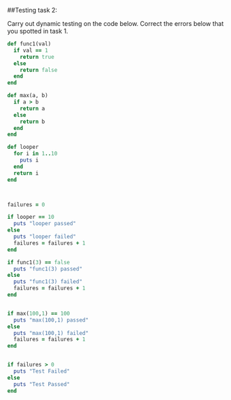 ##Testing task 2:

Carry out dynamic testing on the code below.
Correct the errors below that you spotted in task 1.

```ruby
def func1(val)
  if val == 1
    return true
  else
    return false
  end
end

def max(a, b)
  if a > b
    return a
  else
    return b
  end
end

def looper
  for i in 1..10
    puts i
  end
  return i
end



failures = 0

if looper == 10
  puts "looper passed"
else
  puts "looper failed"
  failures = failures + 1
end

if func1(3) == false
  puts "func1(3) passed"
else
  puts "func1(3) failed"
  failures = failures + 1
end


if max(100,1) == 100
  puts "max(100,1) passed"
else
  puts "max(100,1) failed"
  failures = failures + 1
end


if failures > 0
  puts "Test Failed"
else
  puts "Test Passed"
end
```
